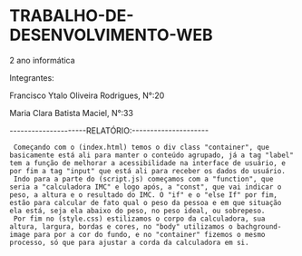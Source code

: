 # TRABALHO-DE-DESENVOLVIMENTO-WEB
2 ano informática

Integrantes:

Francisco Ytalo Oliveira Rodrigues, N°:20

Maria Clara Batista Maciel, N°:33

---------------------RELATÓRIO:--------------------- 

     Começando com o (index.html) temos o div class "container", que basicamente está ali para manter o conteúdo agrupado, já a tag "label" tem a função de melhorar a acessibilidade na interface de usuário, e por fim a tag "input" que está ali para receber os dados do usuário.
     Indo para a parte do (script.js) começamos com a "function", que seria a "calculadora IMC" e logo após, a "const", que vai indicar o peso, a altura e o resultado do IMC. O "if" e o "else If" por fim, estão para calcular de fato qual o peso da pessoa e em que situação ela está, seja ela abaixo do peso, no peso ideal, ou sobrepeso.
     Por fim no (style.css) estilizamos o corpo da calculadora, sua altura, largura, bordas e cores, no "body" utilizamos o bachground-image para por a cor do fundo, e no "container" fizemos o mesmo processo, só que para ajustar a corda da calculadora em si.
